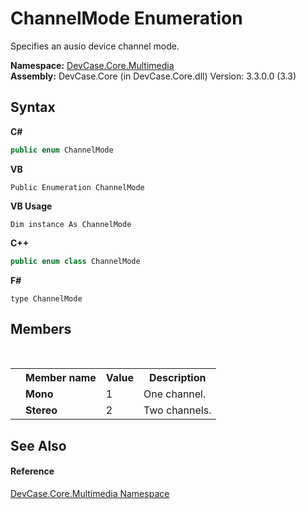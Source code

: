 # ChannelMode Enumeration
 

Specifies an ausio device channel mode.

**Namespace:**&nbsp;<a href="N_DevCase_Core_Multimedia">DevCase.Core.Multimedia</a><br />**Assembly:**&nbsp;DevCase.Core (in DevCase.Core.dll) Version: 3.3.0.0 (3.3)

## Syntax

**C#**<br />
``` C#
public enum ChannelMode
```

**VB**<br />
``` VB
Public Enumeration ChannelMode
```

**VB Usage**<br />
``` VB Usage
Dim instance As ChannelMode
```

**C++**<br />
``` C++
public enum class ChannelMode
```

**F#**<br />
``` F#
type ChannelMode
```


## Members
&nbsp;<table><tr><th></th><th>Member name</th><th>Value</th><th>Description</th></tr><tr><td /><td target="F:DevCase.Core.Multimedia.ChannelMode.Mono">**Mono**</td><td>1</td><td>One channel.</td></tr><tr><td /><td target="F:DevCase.Core.Multimedia.ChannelMode.Stereo">**Stereo**</td><td>2</td><td>Two channels.</td></tr></table>

## See Also


#### Reference
<a href="N_DevCase_Core_Multimedia">DevCase.Core.Multimedia Namespace</a><br />